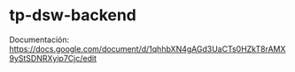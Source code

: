 # tp-dsw-backend

Documentación: https://docs.google.com/document/d/1qhhbXN4gAGd3UaCTs0HZkT8rAMX9yStSDNRXyip7Cjc/edit

